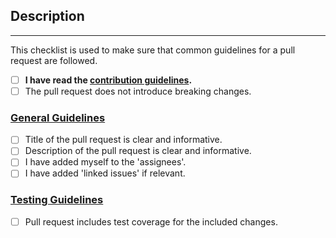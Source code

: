 <!-- DO NOT DELETE THIS TEMPLATE -->

## Description
<!-- Please add an informative description that covers the changes made by the pull request. -->


---

This checklist is used to make sure that common guidelines for a pull request are followed.
- [ ] **I have read the [contribution guidelines](../CONTRIBUTING.md).**
- [ ] The pull request does not introduce breaking changes.

### [General Guidelines](../CONTRIBUTING.md)
- [ ] Title of the pull request is clear and informative.
- [ ] Description of the pull request is clear and informative.
- [ ] I have added myself to the 'assignees'.
- [ ] I have added 'linked issues' if relevant.

### [Testing Guidelines](../CONTRIBUTING.md#tests)
- [ ] Pull request includes test coverage for the included changes.
